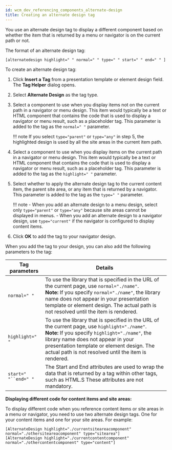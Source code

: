 ```yaml
---
id: wcm_dev_referencing_components_alternate-design
title: Creating an alternate design tag
---
```





You use an alternate design tag to display a different component based on whether the item that is returned by a menu or navigator is on the current path or not.

The format of an alternate design tag:

```
[alternatedesign highlight=" " normal=" " type=" " start=" " end=" " ]
```

To create an alternate design tag:

1.  Click **Insert a Tag** from a presentation template or element design field. The **Tag Helper** dialog opens.

2.  Select **Alternate Design** as the tag type.

3.  Select a component to use when you display items not on the current path in a navigator or menu design. This item would typically be a text or HTML component that contains the code that is used to display a navigator or menu result, such as a placeholder tag. This parameter is added to the tag as the `normal=" "` parameter.

    !!! note
        If you select `type="parent"` or `type="any"` in step 5, the highlighted design is used by all the site areas in the current item path.

4.  Select a component to use when you display items on the current path in a navigator or menu design. This item would typically be a text or HTML component that contains the code that is used to display a navigator or menu result, such as a placeholder tag. This parameter is added to the tag as the `highlight=" "` parameter.

5.  Select whether to apply the alternate design tag to the current content item, the parent site area, or any item that is returned by a navigator. This parameter is added to the tag as the `type=" "` parameter.

    !!! note
        -   When you add an alternate design to a menu design, select only `type="parent"` or `type="any"` because site areas cannot be displayed in menus.
        -   When you add an alternate design to a navigator design, use `type="current"` if the navigator is configured to display content items.
        
6.  Click **OK** to add the tag to your navigator design.


When you add the tag to your design, you can also add the following parameters to the tag:

|Tag parameters|Details|
|--------------|-------|
|`normal=" "`|To use the library that is specified in the URL of the current page, use `normal="./name"`. <br> **Note:** If you specify `normal="./name"`, the library name does not appear in your presentation template or element design. The actual path is not resolved until the item is rendered.|
|`highlight=" "`|To use the library that is specified in the URL of the current page, use `highlight="./name"`. <br> **Note:** If you specify `highlight="./name"`, the library name does not appear in your presentation template or element design. The actual path is not resolved until the item is rendered.|
|`start=" "``end=" "`|The Start and End attributes are used to wrap the data that is returned by a tag within other tags, such as HTML.S These attributes are not mandatory.|

**Displaying different code for content items and site areas:**

To display different code when you reference content items or site areas in a menu or navigator, you need to use two alternate design tags. One for your content items and one for your site areas. For example:

```
[AlternateDesign highlight="./currentsiteareacomponent" normal="./othersiteareacomponent" type="sitearea"]
[AlternateDesign highlight="./currentcontentcomponent" normal="./othercontentcomponent" type="content"]
```

